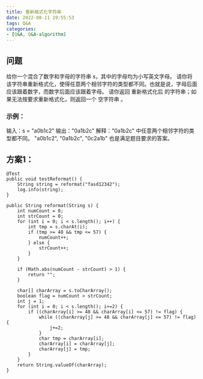 ```yaml
---
title: 重新格式化字符串
date: 2022-08-11 19:55:53
tags: Q&A
categories:
- [Q&A, Q&A-algorithm]
---
```


## 问题
给你一个混合了数字和字母的字符串 s，其中的字母均为小写英文字母。
请你将该字符串重新格式化，使得任意两个相邻字符的类型都不同。也就是说，字母后面应该跟着数字，而数字后面应该跟着字母。
请你返回 重新格式化后 的字符串；如果无法按要求重新格式化，则返回一个 空字符串 。

### 示例：
输入：s = "a0b1c2"
输出："0a1b2c"
解释："0a1b2c" 中任意两个相邻字符的类型都不同。 "a0b1c2", "0a1b2c", "0c2a1b" 也是满足题目要求的答案。


## 方案1：
```
@Test
public void testReformat() {
    String string = reformat("fasd12342");
    log.info(string);
}

public String reformat(String s) {
    int numCount = 0;
    int strCount = 0;
    for (int i = 0; i < s.length(); i++) {
        int tmp = s.charAt(i);
        if (tmp >= 48 && tmp <= 57) {
            numCount++;
        } else {
            strCount++;
        }
    }

    if (Math.abs(numCount - strCount) > 1) {
        return "";
    }

    char[] charArray = s.toCharArray();
    boolean flag = numCount > strCount;
    int j = 1;
    for (int i = 0; i < s.length(); i+=2) {
        if ((charArray[i] >= 48 && charArray[i] <= 57) != flag) {
            while ((charArray[j] >= 48 && charArray[j] <= 57) != flag) {
                j+=2;
            }
            char tmp = charArray[i];
            charArray[i] = charArray[j];
            charArray[j] = tmp;
        }
    }
    return String.valueOf(charArray);
}
```

